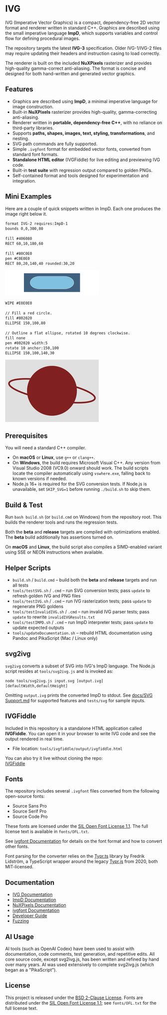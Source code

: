 # IVG

IVG (Imperative Vector Graphics) is a compact, dependency-free 2D vector format and renderer
written in standard C++. Graphics are described using the small imperative language **ImpD**, which
supports variables and control flow for defining procedural images.

The repository targets the latest **IVG-3** specification. Older IVG-1/IVG-2 files may require
updating their headers and instruction casing to load correctly.

The renderer is built on the included **NuXPixels** rasterizer and provides high-quality
gamma-correct anti-aliasing. The format is concise and designed for both hand-written and generated
vector graphics.

## Features

- Graphics are described using **ImpD**, a minimal imperative language for image construction.	
- Built-in **NuXPixels** rasterizer provides high-quality, gamma-correcting anti-aliasing.	
- Renderer written in **portable, dependency-free C++**, with no reliance on third-party libraries.	 
- Supports **paths, shapes, images, text, styling, transformations**, and nesting.
- SVG path commands are fully supported.
- Simple `.ivgfont` format for embedded vector fonts, converted from standard font formats.
- **Standalone HTML editor** (IVGFiddle) for live editing and previewing IVG code.	
- Built-in **test suite** with regression output compared to golden PNGs.  
- Self-contained format and tools designed for experimentation and integration.

## Mini Examples

Here are a couple of quick snippets written in ImpD. Each one produces the image right below it.

```ImpD
format IVG-2 requires:ImpD-1
bounds 0,0,300,80

fill #406080
RECT 60,10,180,60

fill #80C0E0
pen #C0E0E0
RECT 80,20,140,40 rounded:30,20
```
![Rounded rectangle example](docs/images/rectExample.png)

```ImpD
WIPE #E0E0E0

// Fill a red circle.
fill #802020
ELLIPSE 150,100,80

// Outline a flat ellipse, rotated 10 degrees clockwise.
fill none
pen #802020 width:5
rotate 10 anchor:150,100
ELLIPSE 150,100,140,30
```
![Ellipse example](docs/images/ellipseExample.png)

## Prerequisites

You will need a standard C++ compiler.

- On **macOS** or **Linux**, use `g++` or `clang++`.
- On **Windows**, the build requires Microsoft Visual C++. Any version from Visual Studio 2008
	(VC9.0) onward should work. The build scripts locate the compiler automatically using
	`vswhere.exe`, falling back to known versions if needed.
- Node.js 16+ is required for the SVG conversion tests. If Node.js is unavailable, set
	`SKIP_SVG=1` before running `./build.sh` to skip them.

## Build & Test

Run `bash build.sh` (or `build.cmd` on Windows) from the repository root. This builds the renderer
tools and runs the regression tests.

Both the **beta** and **release** targets are compiled with optimizations enabled. The **beta**
build additionally has assertions turned on.

On **macOS** and **Linux**, the build script also compiles a SIMD-enabled variant using SSE or NEON
instructions when available.

## Helper Scripts

 - `build.sh` / `build.cmd` – build both the **beta** and **release** targets and run all tests
 - `tools/testSVG.sh` / `.cmd` – run SVG conversion tests; pass `update` to refresh golden IVG and PNG files
 - `tools/testIVG.sh` / `.cmd` – run IVG rasterization tests; pass `update` to regenerate PNG goldens
 - `tools/testInvalidIVG.sh` / `.cmd` – run invalid IVG parser tests; pass `update` to rewrite `invalidIVGResults.txt`
 - `tools/testIMPD.sh` / `.cmd` – run ImpD interpreter tests; pass `update` to update expected outputs
 - `tools/updateDocumentation.sh` – rebuild HTML documentation using Pandoc and PikaScript
(Mac / Linux only)

## svg2ivg

`svg2ivg` converts a subset of SVG into IVG's ImpD language. The Node.js script
resides at `tools/svg2ivg.js` and is invoked as:

```
node tools/svg2ivg.js input.svg [output.ivg] [defaultWidth,defaultHeight]
```

Omitting `output.ivg` prints the converted ImpD to stdout. See
[docs/SVG Support.md](docs/SVG%20Support.md) for supported features and
`tests/svg` for sample inputs.

## IVGFiddle

Included in this repository is a standalone HTML application called **IVGFiddle**. You can open it
in your browser to write IVG code and see the output rendered in real time.

- File location: `tools/ivgfiddle/output/ivgfiddle.html`

You can also try it live without cloning the repo:	
[IVGFiddle](https://htmlpreview.github.io/?https://github.com/malstrom72/IVG/blob/main/tools/ivgfiddle/output/ivgfiddle.html)

## Fonts

The repository includes several `.ivgfont` files converted from the following open-source fonts:

- Source Sans Pro
- Source Serif Pro
- Source Code Pro

These fonts are licensed under the [SIL Open Font License 1.1](https://scripts.sil.org/OFL). The
full license text is available in `fonts/OFL.txt`.

See [ivgfont Documentation](docs/ivgfont%20Documentation.md) for details on the font format and
how to convert other fonts.

Font parsing for the converter relies on the [Typr.ts](https://github.com/fredli74/Typr.ts) library
by Fredrik Lidström, a TypeScript wrapper around the legacy
[Typr.js](https://github.com/photopea/Typr.js) from 2020, both MIT-licensed.

## Documentation

- [IVG Documentation](docs/IVG%20Documentation.md)
- [ImpD Documentation](docs/ImpD%20Documentation.md)
- [NuXPixels Documentation](docs/NuXPixels%20Documentation.md)
- [ivgfont Documentation](docs/ivgfont%20Documentation.md)
- [Developer Guide](docs/Developer%20Guide.md)
- [Fuzzing](docs/Fuzzing.md)

## AI Usage

AI tools (such as OpenAI Codex) have been used to assist with documentation, code comments, test
generation, and repetitive edits. All core source code, except svg2ivg.js, has been written and
refined by hand over many years. AI was used extensively to complete svg2ivg.js (which began as
a "PikaScript").

## License

This project is released under the [BSD 2-Clause License](LICENSE).
Fonts are distributed under the [SIL Open Font License 1.1](https://scripts.sil.org/OFL); see
`fonts/OFL.txt` for the full license text.
